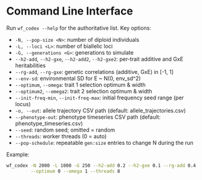 # Command Line Interface

Run `wf_codex --help` for the authoritative list. Key options:

- `-N, --pop-size <N>`: number of diploid individuals
- `-L, --loci <L>`: number of biallelic loci
- `-G, --generations <G>`: generations to simulate
- `--h2-add`, `--h2-gxe`, `--h2-add2`, `--h2-gxe2`: per-trait additive and GxE heritabilities
- `--rg-add`, `--rg-gxe`: genetic correlations (additive, GxE) in [-1, 1]
- `--env-sd`: environmental SD for E ~ N(0, env_sd^2)
- `--optimum`, `--omega`: trait 1 selection optimum & width
- `--optimum2`, `--omega2`: trait 2 selection optimum & width
- `--init-freq-min`, `--init-freq-max`: initial frequency seed range (per locus)
- `-o, --out`: allele trajectory CSV path (default: allele_trajectories.csv)
- `--phenotype-out`: phenotype timeseries CSV path (default: phenotype_timeseries.csv)
- `--seed`: random seed; omitted = random
- `--threads`: worker threads (0 = auto)
- `--pop-schedule`: repeatable `gen:size` entries to change N during the run

Example:
```bash
wf_codex -N 2000 -L 1000 -G 250 --h2-add 0.2 --h2-gxe 0.1 --rg-add 0.4 \
         --optimum 0 --omega 1 --threads 8
```

